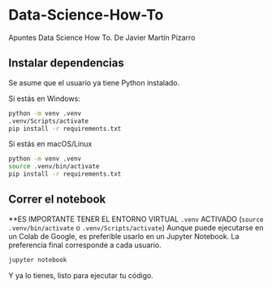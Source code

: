 # Data-Science-How-To

Apuntes Data Science How To. De Javier Martín Pizarro

## Instalar dependencias

Se asume que el usuario ya tiene Python instalado.

Si estás en Windows:

```bash
python -m venv .venv
.venv/Scripts/activate
pip install -r requirements.txt
```

Si estás en macOS/Linux

```bash
python -m venv .venv
source .venv/bin/activate
pip install -r requirements.txt
```

## Correr el notebook

**ES IMPORTANTE TENER EL ENTORNO VIRTUAL `.venv` ACTIVADO (`source .venv/bin/activate` o `.venv/Scripts/activate`)
Aunque puede ejecutarse en un Colab de Google, es preferible usarlo en un Jupyter Notebook. La preferencia final corresponde a cada usuario.

```bash
jupyter notebook
```

Y ya lo tienes, listo para ejecutar tu código.